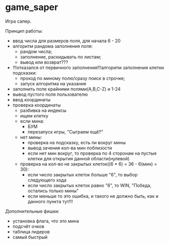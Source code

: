 # game_saper
Игра сапер.

Принцип работы:
- ввод числа для размеров поля, для начала 6 - 20
- алгоритм рандома заполнения поля:
  - рандом числа;
  - заполнение, раскидывать по листам;
  - вывод или возврат???
- !!!отказался от первичного заполнения!!!алгоритм заполнения клетки подсказки:
  - проход по миному полю/сразу поиск в строчке;
  - запуск алгоритма на указание
- заполнить поле крайними полями(A,B,C-Z) и 1-24
- вывод пустого поля пользователю
- ввод координаты
- проверка координаты
  - разбивка на индексы
  - ищем клетку
  - если мина:
    - БУМ
    - перезапуск игры, "Сыграем ещё?"
  - нет мины:
    - проверка на подсказку, есть ли вокруг мины
    - вывод зачения кол-ва мин поблизости
    - если нет мин вокруг, то проверка по 4 сторонам на пустые клетки для открытия данной области(нулевой)
  - проверка на кол-во не закрытых клеток((6 * 6) = 36 - 6(мин) = 30):
    - если число закрытых клеток больше "6", то выбор следующего хода
    - если число закрытых клеток равно "6", то WIN, "Победа, остались только мины"
    - если меньше то это ошибка, и такого не должно быть, как и данного пункта тут!!!

Дополнительные фишки:
- установка флага, что это мина
- подсчёт очков
- таблица лидеров
- самый быстрый 

